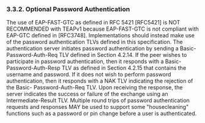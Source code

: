 ### 3.3.2.  Optional Password Authentication

   The use of EAP-FAST-GTC as defined in RFC 5421 [RFC5421] is NOT
   RECOMMENDED with TEAPv1 because EAP-FAST-GTC is not compliant with
   EAP-GTC defined in [RFC3748].  Implementations should instead make
   use of the password authentication TLVs defined in this
   specification.  The authentication server initiates password
   authentication by sending a Basic-Password-Auth-Req TLV defined in
   Section 4.2.14.  If the peer wishes to participate in password
   authentication, then it responds with a Basic-Password-Auth-Resp TLV
   as defined in Section 4.2.15 that contains the username and password.
   If it does not wish to perform password authentication, then it
   responds with a NAK TLV indicating the rejection of the Basic-
   Password-Auth-Req TLV.  Upon receiving the response, the server
   indicates the success or failure of the exchange using an
   Intermediate-Result TLV.  Multiple round trips of password
   authentication requests and responses MAY be used to support some
   "housecleaning" functions such as a password or pin change before a
   user is authenticated.

